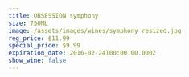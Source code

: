 ```yaml
---
title: OBSESSION symphony
size: 750ML
image: /assets/images/wines/symphony resized.jpg
reg_price: $11.99
special_price: $9.99
expiration_date: 2016-02-24T00:00:00.000Z
show_wine: false
---
```


